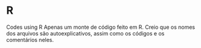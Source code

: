 # R
Codes using R
Apenas um monte de código feito em R. 
Creio que os nomes dos arquivos são autoexplicativos, assim como os códigos e os comentários neles.
